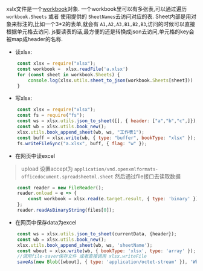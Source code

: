    xslx文件是一个[workbook](https://docs.microsoft.com/zh-cn/office/vba/api/excel.workbook)对象.
 一个workbook里可以有多张表,可以通过遍历 `workbook.Sheets` 或者 使用提供的 `SheetNames`去访问对应的表.
 Sheet内部是用对象来标注的,比如一个3*2的表单,就会有 `A1,A2,A3,B1,B2,B3`,访问的时候可以直接根据单元格去访问.
 js要读表的话,最方便的还是转换成json去访问,单元格的key会被map成header的名称.

* 读xlsx:
```javascript
    const xlsx = require("xlsx");
    const workbook =  xlsx.readFile('a.xlsx')
    for (const sheet in workbook.Sheets) {
        console.log(xlsx.utils.sheet_to_json(workbook.Sheets[sheet]))
    }
```

* 写xlsx:
```javascript
    const xlsx = require("xlsx");
    const fs = require("fs");
    const ws = xlsx.utils.json_to_sheet([], { header: ["a","b","c",]});
    const wb = xlsx.utils.book_new();
    xlsx.utils.book_append_sheet(wb, ws, "工作表1");
    const buff = xlsx.write(wb, { type: "buffer", bookType: "xlsx" });
    fs.writeFileSync("a.xlsx", buff, { flag: "w" });
```

* 在网页中读excel
> upload 设置accept为 `application/vnd.openxmlformats-officedocument.spreadsheetml.sheet`
然后通过file接口去读取数据
```javascript
    const reader = new FileReader();
    reader.onload = e => {
        const workbook = xlsx.read(e.target.result, { type: 'binary' });
    };
    reader.readAsBinaryString(files[0]);
```

* 在网页中保存data为excel
```javascript
    const ws = xlsx.utils.json_to_sheet(currentData, {header});
    const wb = xlsx.utils.book_new();
    xlsx.utils.book_append_sheet(wb, ws, 'sheetName');
    const wbout = xlsx.write(wb, { bookType: 'xlsx', type: 'array' });
    //调用file-saver保存文件 或者直接调用 xlsx.writeFile
    saveAs(new Blob([wbout], { type: 'application/octet-stream' }), 'WbName.xlsx');
```


